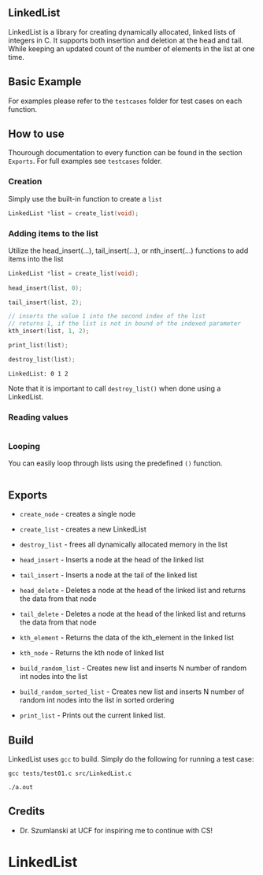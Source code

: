 ## LinkedList
LinkedList is a library for creating dynamically allocated, linked lists of integers in C. It supports both insertion and deletion at the head and tail. While keeping an updated count of the number of elements in the list at one time. 

## Basic Example
For examples please refer to the `testcases` folder for test cases on each function. 

## How to use
Thourough documentation to every function can be found in the section `Exports`. For full examples see `testcases` folder.

### Creation
Simply use the built-in function to create a `list`

```C
LinkedList *list = create_list(void);
```

### Adding items to the list
Utilize the head_insert(...), tail_insert(...), or nth_insert(...) functions to add items into the list
```C
LinkedList *list = create_list(void);
    
head_insert(list, 0);

tail_insert(list, 2);

// inserts the value 1 into the second index of the list
// returns 1, if the list is not in bound of the indexed parameter
kth_insert(list, 1, 2);

print_list(list);

destroy_list(list);
```

`LinkedList: 0 1 2`

Note that it is important to call `destroy_list()` when done using a LinkedList.


### Reading values

```C
```


### Looping

You can easily loop through lists using the predefined `()` function.

```C

```


## Exports

* `create_node` - creates a single node
* `create_list` - creates a new LinkedList

* `destroy_list` - frees all dynamically allocated memory in the list

* `head_insert` - Inserts a node at the head of the linked list
* `tail_insert` - Inserts a node at the tail of the linked list

* `head_delete` - Deletes a node at the head of the linked list and returns the data from that node
* `tail_delete` - Deletes a node at the head of the linked list and returns the data from that node

* `kth_element` - Returns the data of the kth_element in the linked list
* `kth_node` - Returns the kth node of linked list

* `build_random_list` - Creates new list and inserts N number of random int nodes into the list
* `build_random_sorted_list` - Creates new list and inserts N number of random int nodes into the list in sorted ordering

* `print_list` - Prints out the current linked list.


## Build

LinkedList uses `gcc` to build. Simply do the following for running a test case:

`gcc tests/test01.c src/LinkedList.c`

`./a.out`


## Credits

* Dr. Szumlanski at UCF for inspiring me to continue with CS!
# LinkedList
